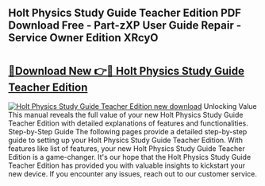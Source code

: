 ## Holt Physics Study Guide Teacher Edition PDF Download Free - Part-zXP User Guide Repair - Service Owner Edition XRcyO

# <h2><a href="http://bc75197.oget.top/?id=Holt+Physics+Study+Guide+Teacher+Edition">🔗Download New 👉🔴 Holt Physics Study Guide Teacher Edition</a></h2>

[![Holt Physics Study Guide Teacher Edition new download](https://i.imgur.com/5g1atiW.png)](http://bc75197.oget.top/?id=Holt+Physics+Study+Guide+Teacher+Edition)
Unlocking Value This manual reveals the full value of your new Holt Physics Study Guide Teacher Edition with detailed explanations of features and functionalities. Step-by-Step Guide The following pages provide a detailed step-by-step guide to setting up your Holt Physics Study Guide Teacher Edition. With features like list of features, your new Holt Physics Study Guide Teacher Edition is a game-changer. It's our hope that the Holt Physics Study Guide Teacher Edition has provided you with valuable insights to kickstart your new device. If you encounter any issues, reach out to our customer service.
